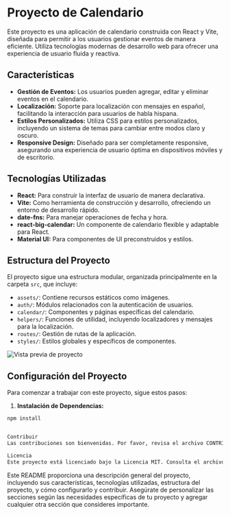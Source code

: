 # Proyecto de Calendario

Este proyecto es una aplicación de calendario construida con React y Vite, diseñada para permitir a los usuarios gestionar eventos de manera eficiente. Utiliza tecnologías modernas de desarrollo web para ofrecer una experiencia de usuario fluida y reactiva.

## Características

- **Gestión de Eventos:** Los usuarios pueden agregar, editar y eliminar eventos en el calendario.
- **Localización:** Soporte para localización con mensajes en español, facilitando la interacción para usuarios de habla hispana.
- **Estilos Personalizados:** Utiliza CSS para estilos personalizados, incluyendo un sistema de temas para cambiar entre modos claro y oscuro.
- **Responsive Design:** Diseñado para ser completamente responsive, asegurando una experiencia de usuario óptima en dispositivos móviles y de escritorio.

## Tecnologías Utilizadas

- **React:** Para construir la interfaz de usuario de manera declarativa.
- **Vite:** Como herramienta de construcción y desarrollo, ofreciendo un entorno de desarrollo rápido.
- **date-fns:** Para manejar operaciones de fecha y hora.
- **react-big-calendar:** Un componente de calendario flexible y adaptable para React.
- **Material UI:** Para componentes de UI preconstruidos y estilos.

## Estructura del Proyecto

El proyecto sigue una estructura modular, organizada principalmente en la carpeta `src`, que incluye:

- `assets/`: Contiene recursos estáticos como imágenes.
- `auth/`: Módulos relacionados con la autenticación de usuarios.
- `calendar/`: Componentes y páginas específicas del calendario.
- `helpers/`: Funciones de utilidad, incluyendo localizadores y mensajes para la localización.
- `routes/`: Gestión de rutas de la aplicación.
- `styles/`: Estilos globales y específicos de componentes.


![Vista previa de proyecto](/assets/calendar_preview.png "Vista previa de proyecto")

## Configuración del Proyecto

Para comenzar a trabajar con este proyecto, sigue estos pasos:

1. **Instalación de Dependencias:**

```sh
npm install


Contribuir
Las contribuciones son bienvenidas. Por favor, revisa el archivo CONTRIBUTING.md para más detalles sobre cómo contribuir al proyecto.

Licencia
Este proyecto está licenciado bajo la Licencia MIT. Consulta el archivo LICENSE para más detalles.

```

Este README proporciona una descripción general del proyecto, incluyendo sus características, tecnologías utilizadas, estructura del proyecto, y cómo configurarlo y contribuir. Asegúrate de personalizar las secciones según las necesidades específicas de tu proyecto y agregar cualquier otra sección que consideres importante.